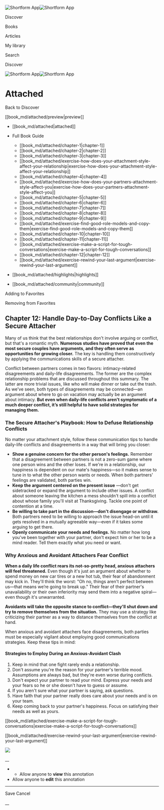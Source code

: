 ![Shortform App](/img/logo.36a2399e.svg)![Shortform App](/img/logo-dark.70c1b072.svg)

Discover

Books

Articles

My library

Search

Discover

![Shortform App](/img/logo.36a2399e.svg)![Shortform App](/img/logo-dark.70c1b072.svg)

# Attached

Back to Discover

[[book_md/attached/preview|preview]]

  * [[book_md/attached|attached]]
  * Full Book Guide

    * [[book_md/attached/chapter-1|chapter-1]]
    * [[book_md/attached/chapter-2|chapter-2]]
    * [[book_md/attached/chapter-3|chapter-3]]
    * [[book_md/attached/exercise-how-does-your-attachment-style-affect-your-relationship|exercise-how-does-your-attachment-style-affect-your-relationship]]
    * [[book_md/attached/chapter-4|chapter-4]]
    * [[book_md/attached/exercise-how-does-your-partners-attachment-style-affect-you|exercise-how-does-your-partners-attachment-style-affect-you]]
    * [[book_md/attached/chapter-5|chapter-5]]
    * [[book_md/attached/chapter-6|chapter-6]]
    * [[book_md/attached/chapter-7|chapter-7]]
    * [[book_md/attached/chapter-8|chapter-8]]
    * [[book_md/attached/chapter-9|chapter-9]]
    * [[book_md/attached/exercise-find-good-role-models-and-copy-them|exercise-find-good-role-models-and-copy-them]]
    * [[book_md/attached/chapter-10|chapter-10]]
    * [[book_md/attached/chapter-11|chapter-11]]
    * [[book_md/attached/exercise-make-a-script-for-tough-conversations|exercise-make-a-script-for-tough-conversations]]
    * [[book_md/attached/chapter-12|chapter-12]]
    * [[book_md/attached/exercise-rewind-your-last-argument|exercise-rewind-your-last-argument]]
  * [[book_md/attached/highlights|highlights]]
  * [[book_md/attached/community|community]]



Adding to Favorites 

Removing from Favorites 

## Chapter 12: Handle Day-to-Day Conflicts Like a Secure Attacher

Many of us think that the best relationships don't involve arguing or conflict, but that's a romantic myth. **Numerous studies have proved that even the most secure couples have arguments, and they often serve as opportunities for growing closer.** The key is handling them constructively by applying the communications skills of a secure attacher.

Conflict between partners comes in two flavors: intimacy-related disagreements and daily-life disagreements. The former are the complex relationship problems that are discussed throughout this summary. The latter are more trivial issues, like who will make dinner or take out the trash. As we've seen, both types of disagreements may be connected—an argument about where to go on vacation may actually be an argument about intimacy. **But even when daily-life conflicts aren't symptomatic of a much deeper conflict, it’s still helpful to have solid strategies for managing them.**

### The Secure Attacher's Playbook: How to Defuse Relationship Conflicts

No matter your attachment style, follow these communication tips to handle daily-life conflicts and disagreements in a way that will bring you closer:

  * **Show a genuine concern for the other person's feelings.** Remember that a disagreement between partners is not a zero-sum game where one person wins and the other loses. If we're in a relationship, our happiness is dependent on our mate's happiness—so it makes sense to tune in to what the other person wants or needs. When both partners' feelings are validated, both parties win.
  * **Keep the argument centered on the present issue** —don't get sidetracked or expand the argument to include other issues. A conflict about someone leaving the kitchen a mess shouldn't spill into a conflict about whose family you'll visit at Thanksgiving. Tackle one point of contention at a time. 
  * **Be willing to take part in the discussion—don't disengage or withdraw.** Both partners need to be willing to approach the issue head-on until it gets resolved in a mutually agreeable way—even if it takes some arguing to get there. 
  * **Openly communicate your needs and feelings.** No matter how long you've been together with your partner, don't expect him or her to be a mind reader. Tell them exactly what you need or want. 



### Why Anxious and Avoidant Attachers Fear Conflict

**When a daily life conflict rears its not-so-pretty head, anxious attachers will feel threatened.** Even though it's just an argument about whether to spend money on new car tires or a new hot tub, their fear of abandonment may kick in. They'll think the worst: "Oh no, things aren't perfect between us—that means we’re going to break up." Their fear of their partner's unavailability or their own inferiority may send them into a negative spiral—even though it's unwarranted.

**Avoidants will take the opposite stance to conflict—they'll shut down and try to remove themselves from the situation.** They may use a strategy like criticizing their partner as a way to distance themselves from the conflict at hand.

When anxious and avoidant attachers face disagreements, both parties must be especially vigilant about employing good communications strategies. Keep these tips in mind:

#### Strategies to Employ During an Anxious-Avoidant Clash

  1. Keep in mind that one fight rarely ends a relationship.
  2. Don't assume you're the reason for your partner's terrible mood. Assumptions are always bad, but they're even worse during conflicts. 
  3. Don't expect your partner to read your mind. Express your needs and your fears so he or she doesn't have to guess or assume. 
  4. If you aren't sure what your partner is saying, ask questions. 
  5. Have faith that your partner really does care about your needs and is on your team. 
  6. Keep coming back to your partner's happiness. Focus on satisfying their needs as well as yours. 



[[book_md/attached/exercise-make-a-script-for-tough-conversations|exercise-make-a-script-for-tough-conversations]]

[[book_md/attached/exercise-rewind-your-last-argument|exercise-rewind-your-last-argument]]

![](https://bat.bing.com/action/0?ti=56018282&Ver=2&mid=a45fc888-3770-4ca1-8742-d5933cacedc7&sid=201ffde0635411ee902411d77b750559&vid=20202bf0635411ee9ac03f2e618b0b9f&vids=0&msclkid=N&pi=0&lg=en-US&sw=800&sh=600&sc=24&nwd=1&tl=Shortform%20%7C%20Book&p=https%3A%2F%2Fwww.shortform.com%2Fapp%2Fbook%2Fattached%2Fchapter-12&r=&lt=343&evt=pageLoad&sv=1&rn=199661)

__

  *   * Allow anyone to **view** this annotation
  * Allow anyone to **edit** this annotation



* * *

Save Cancel

__



